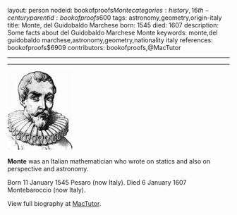 layout: person
nodeid: bookofproofs$Monte
categories: history,16th-century
parentid: bookofproofs$600
tags: astronomy,geometry,origin-italy
title: Monte, del Guidobaldo Marchese
born: 1545
died: 1607
description: Some facts about del Guidobaldo Marchese Monte
keywords: monte,del guidobaldo marchese,astronomy,geometry,nationality italy
references: bookofproofs$6909
contributors: bookofproofs,@MacTutor

---


---

![Monte.jpg](https://github.com/bookofproofs/bookofproofs.github.io/blob/main/_sources/_assets/images/portraits/Monte.jpg?raw=true)

**Monte** was an Italian mathematician who wrote on statics and also on perspective and astronomy.

Born 11 January 1545 Pesaro (now Italy). Died 6 January 1607 Montebaroccio (now Italy).


View full biography at [MacTutor](https://mathshistory.st-andrews.ac.uk/Biographies/Monte/).